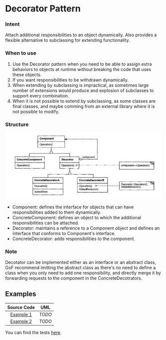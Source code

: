 # Decorator Pattern

### Intent

Attach additional responsibilities to an object dynamically. Also provides a flexible alternative to subclassing for extending functionality.

### When to use

1. Use the Decorator pattern when you need to be able to assign extra behaviors to objects at runtime without breaking the code that uses these objects.
2. If you want responsibilities to be withdrawn dynamically.
3. When extending by subclassing is impractical, as sometimes large number of extensions would produce and explosion of subclasses to support every combination.
4. When it is not possible to extend by subclassing, as some classes are final classes, and maybe comming from an external library where it is not possible to modify.

### Structure

<p align="center">
  <img src="figures/figure_1.png">
</p>

- Component: defines the interface for objects that can have responsibilities added to them dynamically.
- ConcreteComponent: defines an object to which the additional responsibilities can be attached.
- Decorator: maintains a reference to a Component object and defines an interface that conforms to Component's interface.
- ConcreteDecorator: adds responsibilities to the component.

### Note

Decotator can be implemented either as an interface or an abstract class, GoF recommend imitting the abstract class as there's no need to define a class when you only need to add one responsibility, and directly merge it by forwarding requests to the component in the ConcreteDecotrators.

## Examples

|        Source Code        |  UML   |
| :-----------------------: | :----: |
| [Example 1](example_1.ts) | _TODO_ |
| [Example 2](example_2.ts) | _TODO_ |

You can find the tests [here](index.test.ts).
